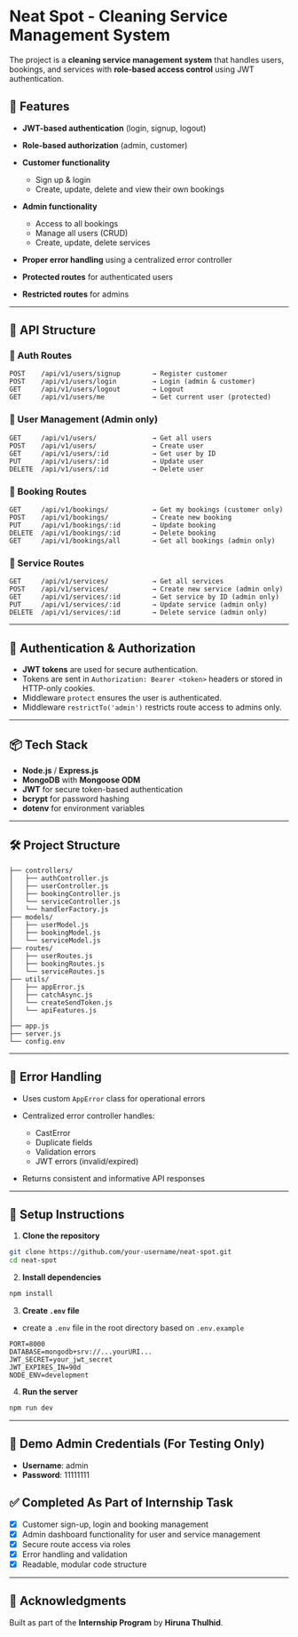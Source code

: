 # Neat Spot - Cleaning Service Management System

The project is a **cleaning service management system** that handles users, bookings, and services with **role-based access control** using JWT authentication.

## 🔐 Features

* **JWT-based authentication** (login, signup, logout)
* **Role-based authorization** (admin, customer)
* **Customer functionality**

  * Sign up & login
  * Create, update, delete and view their own bookings
* **Admin functionality**

  * Access to all bookings
  * Manage all users (CRUD)
  * Create, update, delete services
* **Proper error handling** using a centralized error controller
* **Protected routes** for authenticated users
* **Restricted routes** for admins

---

## 📁 API Structure

### 🔹 Auth Routes

```
POST    /api/v1/users/signup        → Register customer
POST    /api/v1/users/login         → Login (admin & customer)
GET     /api/v1/users/logout        → Logout
GET     /api/v1/users/me            → Get current user (protected)
```

### 🔹 User Management (Admin only)

```
GET     /api/v1/users/              → Get all users
POST    /api/v1/users/              → Create user
GET     /api/v1/users/:id           → Get user by ID
PUT     /api/v1/users/:id           → Update user
DELETE  /api/v1/users/:id           → Delete user
```

### 🔹 Booking Routes

```
GET     /api/v1/bookings/           → Get my bookings (customer only)
POST    /api/v1/bookings/           → Create new booking
PUT     /api/v1/bookings/:id        → Update booking
DELETE  /api/v1/bookings/:id        → Delete booking
GET     /api/v1/bookings/all        → Get all bookings (admin only)
```

### 🔹 Service Routes

```
GET     /api/v1/services/           → Get all services
POST    /api/v1/services/           → Create new service (admin only)
GET     /api/v1/services/:id        → Get service by ID (admin only)
PUT     /api/v1/services/:id        → Update service (admin only)
DELETE  /api/v1/services/:id        → Delete service (admin only)
```

---

## 🔐 Authentication & Authorization

* **JWT tokens** are used for secure authentication.
* Tokens are sent in `Authorization: Bearer <token>` headers or stored in HTTP-only cookies.
* Middleware `protect` ensures the user is authenticated.
* Middleware `restrictTo('admin')` restricts route access to admins only.

---

## 📦 Tech Stack

* **Node.js** / **Express.js**
* **MongoDB** with **Mongoose ODM**
* **JWT** for secure token-based authentication
* **bcrypt** for password hashing
* **dotenv** for environment variables

---

## 🛠 Project Structure

```
├── controllers/
│   ├── authController.js
│   ├── userController.js
│   ├── bookingController.js
│   └── serviceController.js
│   └── handlerFactory.js
├── models/
│   ├── userModel.js
│   ├── bookingModel.js
│   └── serviceModel.js
├── routes/
│   ├── userRoutes.js
│   ├── bookingRoutes.js
│   └── serviceRoutes.js
├── utils/
│   ├── appError.js
│   ├── catchAsync.js
│   └── createSendToken.js
│   └── apiFeatures.js
│
├── app.js
├── server.js
└── config.env
```

---

## 📄 Error Handling

* Uses custom `AppError` class for operational errors
* Centralized error controller handles:

  * CastError
  * Duplicate fields
  * Validation errors
  * JWT errors (invalid/expired)
* Returns consistent and informative API responses

---

## 🚀 Setup Instructions

1. **Clone the repository**

```bash
git clone https://github.com/your-username/neat-spot.git
cd neat-spot
```

2. **Install dependencies**

```bash
npm install
```

3. **Create `.env` file**
- create a `.env` file in the root directory based on `.env.example`

```
PORT=8000
DATABASE=mongodb+srv://...yourURI...
JWT_SECRET=your_jwt_secret
JWT_EXPIRES_IN=90d
NODE_ENV=development
```

4. **Run the server**

```bash
npm run dev
```

---

## 🔐 Demo Admin Credentials (For Testing Only)

- **Username**: admin
- **Password**: 11111111
  
## ✅ Completed As Part of Internship Task

* [x] Customer sign-up, login and booking management
* [x] Admin dashboard functionality for user and service management
* [x] Secure route access via roles
* [x] Error handling and validation
* [x] Readable, modular code structure

---

## 🙌 Acknowledgments

Built as part of the **Internship Program** by **Hiruna Thulhid**.
